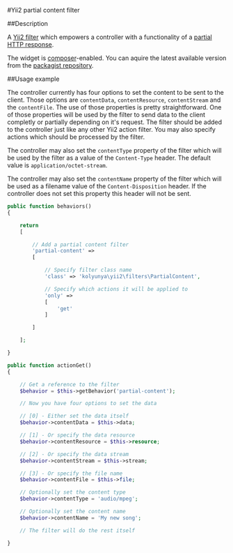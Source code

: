 #Yii2 partial content filter

##Description

A [Yii2 filter](http://www.yiiframework.com/doc-2.0/yii-base-actionfilter.html) which empowers a controller with a functionality of a [partial HTTP response](https://ru.wikipedia.org/wiki/%D0%A1%D0%BF%D0%B8%D1%81%D0%BE%D0%BA_%D0%BA%D0%BE%D0%B4%D0%BE%D0%B2_%D1%81%D0%BE%D1%81%D1%82%D0%BE%D1%8F%D0%BD%D0%B8%D1%8F_HTTP#206).

The widget is [composer](https://getcomposer.org/)-enabled. You can aquire the latest available version from the [packagist repository](https://packagist.org/packages/kolyunya/yii2-partial-content).

##Usage example

The controller currently has four options to set the content to be sent to the client. Those options are `contentData`, `contentResource`, `contentStream` and the `contentFile`. The use of those properties is pretty straightforward. One of those properties will be used by the filter to send data to the client completly or partially depending on it's request. The filter should be added to the controller just like any other Yii2 action filter. You may also specify actions which should be processed by the filter.

The controller may also set the `contentType` property of the filter which will be used by the filter as a value of the `Content-Type` header. The default value is `application/octet-stream`.

The controller may also set the `contentName` property of the filter which will be used as a filename value of the `Content-Disposition` header. If the controller does not set this property this header will not be sent.

~~~php
public function behaviors()
{

    return
    [

        // Add a partial content filter
        'partial-content' =>
        [

            // Specify filter class name
            'class' => 'kolyunya\yii2\filters\PartialContent',

            // Specify which actions it will be applied to
            'only' =>
            [
                'get'
            ]

        ]

    ];

}

public function actionGet()
{

    // Get a reference to the filter
    $behavior = $this->getBehavior('partial-content');

    // Now you have four options to set the data

    // [0] - Either set the data itself
    $behavior->contentData = $this->data;

    // [1] - Or specify the data resource
    $behavior->contentResource = $this->resource;

    // [2] - Or specify the data stream
    $behavior->contentStream = $this->stream;

    // [3] - Or specify the file name
    $behavior->contentFile = $this->file;

    // Optionally set the content type
    $behavior->contentType = 'audio/mpeg';

    // Optionally set the content name
    $behavior->contentName = 'My new song';

    // The filter will do the rest itself

}
~~~
